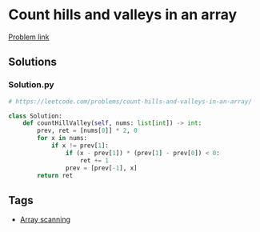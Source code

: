 # Count hills and valleys in an array

[Problem link](https://leetcode.com/problems/count-hills-and-valleys-in-an-array/)

## Solutions


### Solution.py
```py
# https://leetcode.com/problems/count-hills-and-valleys-in-an-array/

class Solution:
    def countHillValley(self, nums: list[int]) -> int:
        prev, ret = [nums[0]] * 2, 0
        for x in nums:
            if x != prev[1]:
                if (x - prev[1]) * (prev[1] - prev[0]) < 0:
                    ret += 1
                prev = [prev[-1], x]
        return ret
```
## Tags

* [Array scanning](/Collections/array-scanning.md#array-scanning)
